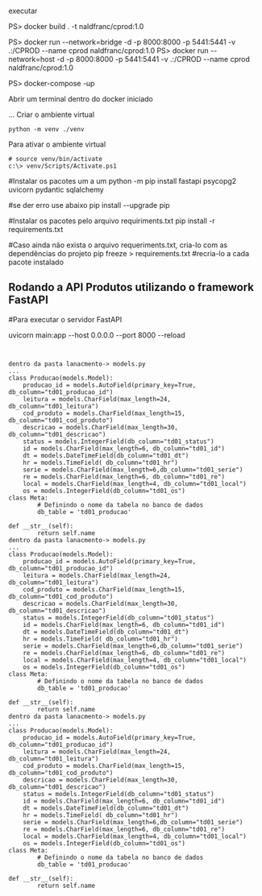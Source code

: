 ﻿executar

PS> docker build . -t naldfranc/cprod:1.0

PS> docker run --network=bridge -d -p 8000:8000 -p 5441:5441 -v .:/CPROD --name cprod naldfranc/cprod:1.0
PS> docker run --network=host -d -p 8000:8000 -p 5441:5441 -v .:/CPROD --name cprod naldfranc/cprod:1.0

PS> docker-compose -up

Abrir um terminal dentro do docker iniciado


...
Criar o ambiente virtual

```
python -m venv ./venv
```
Para ativar o ambiente virtual
```
# source venv/bin/activate
c:\> venv/Scripts/Activate.ps1
```

#Instalar os pacotes um a um
python -m pip install fastapi psycopg2 uvicorn pydantic sqlalchemy

#se der erro use abaixo
pip install --upgrade pip

#Instalar os pacotes pelo arquivo requiriments.txt
pip install -r requirements.txt


#Caso ainda não exista o arquivo requeriments.txt, cria-lo com  as dependências do projeto
pip freeze > requirements.txt
#recria-lo a cada pacote instalado

## Rodando a API Produtos utilizando o framework FastAPI
#Para executar o servidor FastAPI

uvicorn main:app --host 0.0.0.0 --port 8000 --reload
```


dentro da pasta lanacmento-> models.py
...
class Producao(models.Model):
    producao_id = models.AutoField(primary_key=True, db_column="td01_producao_id")
    leitura = models.CharField(max_length=24, db_column="td01_leitura")
    cod_produto = models.CharField(max_length=15, db_column="td01_cod_produto")
    descricao = models.CharField(max_length=30, db_column="td01_descricao")
    status = models.IntegerField(db_column="td01_status")
    id = models.CharField(max_length=6, db_column="td01_id")
    dt = models.DateTimeField(db_column="td01_dt")
    hr = models.TimeField( db_column="td01_hr")
    serie = models.CharField(max_length=6,db_column="td01_serie")
    re = models.CharField(max_length=6, db_column="td01_re")
    local = models.CharField(max_length=4, db_column="td01_local")
    os = models.IntegerField(db_column="td01_os")
class Meta:
        # Definindo o nome da tabela no banco de dados
        db_table = 'td01_producao'

def __str__(self):
        return self.name
dentro da pasta lanacmento-> models.py
...
class Producao(models.Model):
    producao_id = models.AutoField(primary_key=True, db_column="td01_producao_id")
    leitura = models.CharField(max_length=24, db_column="td01_leitura")
    cod_produto = models.CharField(max_length=15, db_column="td01_cod_produto")
    descricao = models.CharField(max_length=30, db_column="td01_descricao")
    status = models.IntegerField(db_column="td01_status")
    id = models.CharField(max_length=6, db_column="td01_id")
    dt = models.DateTimeField(db_column="td01_dt")
    hr = models.TimeField( db_column="td01_hr")
    serie = models.CharField(max_length=6,db_column="td01_serie")
    re = models.CharField(max_length=6, db_column="td01_re")
    local = models.CharField(max_length=4, db_column="td01_local")
    os = models.IntegerField(db_column="td01_os")
class Meta:
        # Definindo o nome da tabela no banco de dados
        db_table = 'td01_producao'

def __str__(self):
        return self.name
dentro da pasta lanacmento-> models.py
...
class Producao(models.Model):
    producao_id = models.AutoField(primary_key=True, db_column="td01_producao_id")
    leitura = models.CharField(max_length=24, db_column="td01_leitura")
    cod_produto = models.CharField(max_length=15, db_column="td01_cod_produto")
    descricao = models.CharField(max_length=30, db_column="td01_descricao")
    status = models.IntegerField(db_column="td01_status")
    id = models.CharField(max_length=6, db_column="td01_id")
    dt = models.DateTimeField(db_column="td01_dt")
    hr = models.TimeField( db_column="td01_hr")
    serie = models.CharField(max_length=6,db_column="td01_serie")
    re = models.CharField(max_length=6, db_column="td01_re")
    local = models.CharField(max_length=4, db_column="td01_local")
    os = models.IntegerField(db_column="td01_os")
class Meta:
        # Definindo o nome da tabela no banco de dados
        db_table = 'td01_producao'

def __str__(self):
        return self.name

